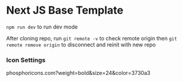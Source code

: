 # Next JS Base Template

`npm run dev` to run dev mode

After cloning repo, run `git remote -v` to check remote origin then `git remote remove origin` to disconnect and reinit with new repo

### Icon Settings

phosphoricons.com?weight=bold&size=24&color=3730a3
